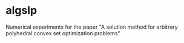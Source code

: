 # algslp
Numerical experiments for the paper "A solution method for arbitrary polyhedral convex set optimization problems"
